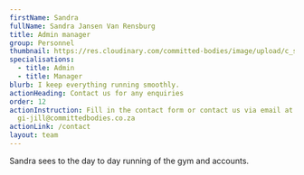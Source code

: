 ```yaml
---
firstName: Sandra
fullName: Sandra Jansen Van Rensburg
title: Admin manager
group: Personnel
thumbnail: https://res.cloudinary.com/committed-bodies/image/upload/c_scale,f_auto,q_auto,w_600/v1644515806/staff/Sandra%20Jansen%20Van%20Rensburg/sandra.png
specialisations:
  - title: Admin
  - title: Manager
blurb: I keep everything running smoothly.
actionHeading: Contact us for any enquiries
order: 12
actionInstruction: Fill in the contact form or contact us via email at
  gi-jill@committedbodies.co.za
actionLink: /contact
layout: team
---
```

Sandra sees to the day to day running of the gym and accounts.